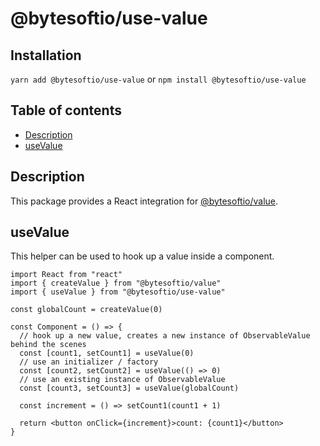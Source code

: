 # @bytesoftio/use-value

## Installation

`yarn add @bytesoftio/use-value` or `npm install @bytesoftio/use-value`

## Table of contents

<!-- START doctoc generated TOC please keep comment here to allow auto update -->
<!-- DON'T EDIT THIS SECTION, INSTEAD RE-RUN doctoc TO UPDATE -->


- [Description](#description)
- [useValue](#usevalue)

<!-- END doctoc generated TOC please keep comment here to allow auto update -->

## Description

This package provides a React integration for [@bytesoftio/value](https://github.com/bytesoftio/value).

## useValue

This helper can be used to hook up a value inside a component.

```tsx
import React from "react"
import { createValue } from "@bytesoftio/value"
import { useValue } from "@bytesoftio/use-value"

const globalCount = createValue(0)

const Component = () => {
  // hook up a new value, creates a new instance of ObservableValue behind the scenes
  const [count1, setCount1] = useValue(0)
  // use an initializer / factory
  const [count2, setCount2] = useValue(() => 0)
  // use an existing instance of ObservableValue
  const [count3, setCount3] = useValue(globalCount)
  
  const increment = () => setCount1(count1 + 1)

  return <button onClick={increment}>count: {count1}</button>
}
```